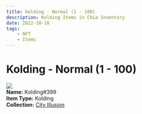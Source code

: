 ```yaml
---
title: Kolding - Normal (1 - 100)
description: Kolding Items in Chia Inventory
date: 2022-10-10
tags:
    - NFT
    - Items
---
```


# Kolding - Normal (1 - 100)
<div class="item_thumbnail">
<img loading="lazy" src="https://oqkizzostognkryc2tw2tvtf5fa7ygzm7vxldlqhfv3vkci6ryea.arweave.net/dBSM5dKbjNVHAtTtqdZl6UH8Gyz9brGuBy13VQkejgg"><br/>
<div><strong>Name:</strong> Kolding#399</div>
<div><strong>Item Type:</strong> Kolding</div>
<div><strong>Collection:</strong> <a href="https://www.spacescan.io/xch/nft/collection/col1lend2dcn558km4wcwta4xnkfv3xpcmlp9kyt0m909emvfxechlyqdl5ndg">City Illusion</a></div>
</div>

